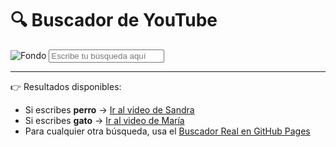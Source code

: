# 🔍 Buscador de YouTube

![Fondo](roaxen.github.io/FLORAL.jpg)
<input type="text" placeholder="Escribe tu búsqueda aquí" />

---

👉 Resultados disponibles:

- Si escribes **perro** → [Ir al video de Sandra](https://youtu.be/VIDEO_PARA_SANDRA)  
- Si escribes **gato** → [Ir al video de María](https://youtu.be/VIDEO_PARA_MARIA)  
- Para cualquier otra búsqueda, usa el [Buscador Real en GitHub Pages](https://username.github.io)  
